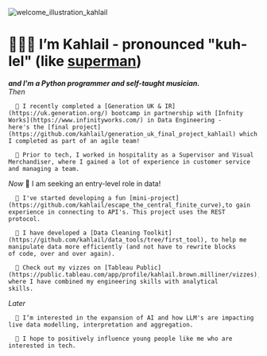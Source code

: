 ![welcome_illustration_kahlail](https://github.com/kahlail/kahlail/assets/109074529/789ff4e8-c373-4e85-b885-441aa20b37aa)
# 🧑🏾‍💻 I’m Kahlail - pronounced "kuh-lel" (like [superman](https://www.supermanhomepage.com/supermans-kryptonian-name-explained-kal-els-origin-and-first-use/#:~:text=On%20Krypton%2C%20his%20name%20signifies,%E2%80%9D%20or%20%E2%80%9CStar%20Child%E2%80%9D.)) 
***and I'm a Python programmer and self-taught musician.***
<br/>
*Then*
```
  🌱 I recently completed a [Generation UK & IR](https://uk.generation.org/) bootcamp in partnership with [Infnity Works](https://www.infinityworks.com/) in Data Engineering -          here's the [final project](https://github.com/kahlail/generation_uk_final_project_kahlail) which I completed as part of an agile team!

  🌱 Prior to tech, I worked in hospitality as a Supervisor and Visual Merchandiser, where I gained a lot of experience in customer service and managing a team.
```

*Now*
👀 I am seeking an entry-level role in data!

```
  🌿 I've started developing a fun [mini-project](https://github.com/kahlail/escape_the_central_finite_curve),to gain experience in connecting to API's. This project uses the REST      protocol.

  🌿 I have developed a [Data Cleaning Toolkit](https://github.com/kahlail/data_tools/tree/first_tool), to help me manipulate data more efficiently (and not have to rewrite blocks      of code, over and over again).

  🌿 Check out my vizzes on [Tableau Public](https://public.tableau.com/app/profile/kahlail.brown.milliner/vizzes), where I have combined my engineering skills with analytical          skills.
```

*Later*

```
  🌳 I’m interested in the expansion of AI and how LLM's are impacting live data modelling, interpretation and aggregation.

  🌳 I hope to positively influence young people like me who are interested in tech.
```

<!---
kahlail/kahlail is a ✨ special ✨ repository because its `README.md` (this file) appears on your GitHub profile.
You can click the Preview link to take a look at your changes.
--->
